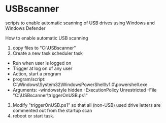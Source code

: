 # USBscanner
scripts to enable automatic scanning of USB drives using Windows and Windows Defender

How to enable automatic USB scanning
1. copy files to "C:\USBscanner"
2. Create a new task scheduler task
 - Run when user is logged on
 - Trigger at log on of any user
 - Action, start a program
 - program/script: C:\Windows\System32\WindowsPowerShell\v1.0\powershell.exe
 - Arguments: -windowstyle hidden -ExecutionPolicy Unrestricted -File "C:\USBscanner\triggerOnUSB.ps1"
3. Modify "triggerOnUSB.ps1" so that all (non-USB) used drive letters are commented out from the startup scan
4. reboot or start task.
